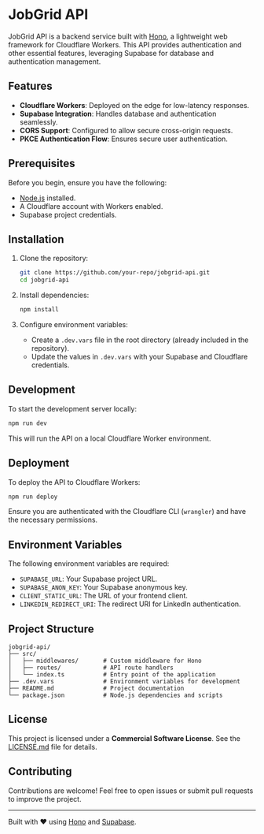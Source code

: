 # JobGrid API

JobGrid API is a backend service built with [Hono](https://hono.dev/), a lightweight web framework for Cloudflare Workers. This API provides authentication and other essential features, leveraging Supabase for database and authentication management.

## Features

- **Cloudflare Workers**: Deployed on the edge for low-latency responses.
- **Supabase Integration**: Handles database and authentication seamlessly.
- **CORS Support**: Configured to allow secure cross-origin requests.
- **PKCE Authentication Flow**: Ensures secure user authentication.

## Prerequisites

Before you begin, ensure you have the following:

- [Node.js](https://nodejs.org/) installed.
- A Cloudflare account with Workers enabled.
- Supabase project credentials.

## Installation

1. Clone the repository:
   ```bash
   git clone https://github.com/your-repo/jobgrid-api.git
   cd jobgrid-api
   ```

2. Install dependencies:
   ```bash
   npm install
   ```

3. Configure environment variables:
   - Create a `.dev.vars` file in the root directory (already included in the repository).
   - Update the values in `.dev.vars` with your Supabase and Cloudflare credentials.

## Development

To start the development server locally:

```bash
npm run dev
```

This will run the API on a local Cloudflare Worker environment.

## Deployment

To deploy the API to Cloudflare Workers:

```bash
npm run deploy
```

Ensure you are authenticated with the Cloudflare CLI (`wrangler`) and have the necessary permissions.

## Environment Variables

The following environment variables are required:

- `SUPABASE_URL`: Your Supabase project URL.
- `SUPABASE_ANON_KEY`: Your Supabase anonymous key.
- `CLIENT_STATIC_URL`: The URL of your frontend client.
- `LINKEDIN_REDIRECT_URI`: The redirect URI for LinkedIn authentication.

## Project Structure

```
jobgrid-api/
├── src/
│   ├── middlewares/       # Custom middleware for Hono
│   ├── routes/            # API route handlers
│   └── index.ts           # Entry point of the application
├── .dev.vars              # Environment variables for development
├── README.md              # Project documentation
└── package.json           # Node.js dependencies and scripts
```

## License

This project is licensed under a **Commercial Software License**. See the [LICENSE.md](LICENSE.md) file for details.

## Contributing

Contributions are welcome! Feel free to open issues or submit pull requests to improve the project.

---
Built with ❤️ using [Hono](https://hono.dev/) and [Supabase](https://supabase.com/).
